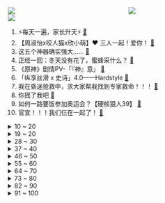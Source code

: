 <div >
	<a style="float:left;width:55%;" href = "https://github.com/anuraghazra/github-readme-stats">
	 <img src = "https://github-readme-stats.vercel.app/api?username=iuuuuuaena&theme=buefy&show_icons=true"/>
	</a>
	<a  style="float:right;width:45%" href = "https://github.com/anuraghazra/github-readme-stats">
	 <img  src="https://github-readme-stats.vercel.app/api/top-langs/?username=anuraghazra&layout=compact"/>
	</a>
	</div>

[![](https://img.shields.io/badge/jxd-@jxdgogogo.xyz-yellowgreen.svg)](https://www.jxdgogogo.xyz)<br>
1. ⚡每天一遍，家长升天⚡ [:link:](//www.bilibili.com/video/BV1924y1X7k4) <br>
2. 【周淑怡x咬人猫x欣小萌】❤️  三人一起！爱你！ [:link:](//www.bilibili.com/video/BV1GG4y1W7qr) <br>
3. 这五个神器确实强大…… [:link:](//www.bilibili.com/video/BV1m841147N8) <br>
4. 正经一回：冬天没有花了，蜜蜂采什么？ [:link:](//www.bilibili.com/video/BV1mG4y1W7Ea) <br>
5. 《原神》剧情PV-「『神』意」 [:link:](//www.bilibili.com/video/BV1hW4y1e7Kx) <br>
6. 「纵享丝滑 x 史诗」4.0——Hardstyle [:link:](//www.bilibili.com/video/BV1YW4y1e7oe) <br>
7. 我在昏迷抢救中，求大家帮我找到专家救命！！！ [:link:](//www.bilibili.com/video/BV11W4y1e7n5) <br>
8. 你摇了我吧 [:link:](//www.bilibili.com/video/BV1aV4y1N7n3) <br>
9. 如何一路要饭参加奥运会？【硬核狠人39】 [:link:](//www.bilibili.com/video/BV1Mg411v7aE) <br>
10. 官宣！！！我们仨在一起了！ [:link:](//www.bilibili.com/video/BV1F8411x7Ku) <br>
<details>
<summary>10 ~ 20</summary>

11. 地震腿吓软的网红猫找不到领养？还有人投毒？！！ [:link:](//www.bilibili.com/video/BV1yN4y1P7Vh) <br>
12. 圆梦时刻，致敬每一位追梦人！ [:link:](//www.bilibili.com/video/BV19D4y1173i) <br>
13. 今天在家造了一幢木别墅，实现了人生一个小目标，可是我老婆好像不太高兴？ [:link:](//www.bilibili.com/video/BV1AP411J7H7) <br>
14. 老妈还是一如既往的细心。 [:link:](//www.bilibili.com/video/BV1kd4y1q79c) <br>
15. 【RAY】不等了！我把MG风灵高达1/100提前做出来了【水星的魔女】 [:link:](//www.bilibili.com/video/BV17G411n7dj) <br>
16. 教科书级别的煎饼果子！！光看过程都觉得治愈！ [:link:](//www.bilibili.com/video/BV1nW4y1n7kp) <br>
17. 你们宿舍是个风景区是吧！ [:link:](//www.bilibili.com/video/BV1MN4y1N7LQ) <br>
18. 《拯救大兵小亮》 [:link:](//www.bilibili.com/video/BV1LT411P71b) <br>
19. 【林志炫X峡谷国乐团】我把《滕王阁序》唱给你听 [:link:](//www.bilibili.com/video/BV1AT411K7eF) <br>
</details>
<details>
<summary>19 ~ 20</summary>

20. 惊慌矿工 [:link:](//www.bilibili.com/video/BV1Ut4y1F7Ja) <br>
21. 有个社交恐惧症的朋友是什么体验！ [:link:](//www.bilibili.com/video/BV1aT411K78F) <br>
22. 都20多岁了，在学校里穿的成熟一点.... [:link:](//www.bilibili.com/video/BV1ZG411J7NF) <br>
23. 1000个史诗皮肤秘宝能开出什么 [:link:](//www.bilibili.com/video/BV1pe4y1z7XR) <br>
24. 《    无    缝    衔    接    》 [:link:](//www.bilibili.com/video/BV15T411P7VK) <br>
25. 【日常】诗朗诵《只因你太美》 [:link:](//www.bilibili.com/video/BV1y14y187oz) <br>
26. 趁着国庆终于有机会到南昌好好旅游了，除了好好放松，当然也要狠狠记录啊！ [:link:](//www.bilibili.com/video/BV1F8411x7hQ) <br>
27. 他直博了 我直播了 [:link:](//www.bilibili.com/video/BV1X8411s7Jt) <br>
28. 《 满 级 人 类 的 假 期 运 动》 [:link:](//www.bilibili.com/video/BV1aG4y1W7jq) <br>
</details>
<details>
<summary>28 ~ 30</summary>

29. 金色大厅交响乐演奏【只因你太美】（迫真） [:link:](//www.bilibili.com/video/BV1hd4y1q7A5) <br>
30. “这庞然大物，我们盼了多少年啊！” [:link:](//www.bilibili.com/video/BV1Cg411a7JJ) <br>
31. 我打了10000局排位，只为这一局的胜利！！ [:link:](//www.bilibili.com/video/BV1D8411s7ty) <br>
32. 当夹子遇上钳子… [:link:](//www.bilibili.com/video/BV1Ue4y1H7gS) <br>
33. 恋爱中的反向Pua，经典话术各个击破！ [:link:](//www.bilibili.com/video/BV1Te4y1z7ep) <br>
34. 🐶行不行啊！细狗🐶 [:link:](//www.bilibili.com/video/BV1tB4y1E7ZF) <br>
35. 《明日方舟》主题曲【淬火尘霾】开放 限时纪念活动宣传pv [:link:](//www.bilibili.com/video/BV19V4y1N7ZT) <br>
36. “左手保护你的腰” [:link:](//www.bilibili.com/video/BV1uG4y1W7Dr) <br>
37. 【原神手帐书】在我生日那天，她送了我一本她亲手做的书(┯_┯) [:link:](//www.bilibili.com/video/BV1zT411K7yJ) <br>
</details>
<details>
<summary>37 ~ 40</summary>

38. 你绝对没吃过的打卤面！ [:link:](//www.bilibili.com/video/BV1YP411n7xq) <br>
39. 【年度巨制】德计划rE：警报【2022崩坏3同人大电影】 [:link:](//www.bilibili.com/video/BV1Nt4y1w7tE) <br>
40. 当整个世界竖了过来?需要赚钱获得神秘道具 如何生存？我的世界 [:link:](//www.bilibili.com/video/BV1cg411v7x7) <br>
41. 【非官方S12主题曲】-《天选》中国风燃曲为LPL加油！ [:link:](//www.bilibili.com/video/BV1Ad4y1B7BN) <br>
42. 三年之期已到，我要回异世界啦 [:link:](//www.bilibili.com/video/BV1We4y1n7kV) <br>
43. 【Dream终于露脸了！！】hi, I'm Dream（作者：Dream） [:link:](//www.bilibili.com/video/BV1Md4y1B7B7) <br>
44. 这牛骨架，干净的苍蝇劈叉蚊子打滑，不过没花钱，主要是人家不太好意思收 [:link:](//www.bilibili.com/video/BV1de4y1B7es) <br>
45. 死 了 都 要 只 因 [:link:](//www.bilibili.com/video/BV1SB4y1L7hk) <br>
46. 和 牛 战 斧 天 花 板 [:link:](//www.bilibili.com/video/BV16e4y1r7LA) <br>
</details>
<details>
<summary>46 ~ 50</summary>

47. 每一步都在意料之外 [:link:](//www.bilibili.com/video/BV15B4y1E7Pf) <br>
48. 赛诺cv连麦抽卡！提纳里cv：我要抽的是赛诺！儿子你怎么来了？#15 [:link:](//www.bilibili.com/video/BV1FD4y1y7EG) <br>
49. 【手控】买到了这个手套 浅仿一下这个手 [:link:](//www.bilibili.com/video/BV1x14y187WW) <br>
50. 把3个emoji放在一起又能变身美少女！？ [:link:](//www.bilibili.com/video/BV128411s7iQ) <br>
51. 万万没想到啊！今年物理诺奖是量子纠缠啊，这太炸裂了啊！ [:link:](//www.bilibili.com/video/BV1nG4y1W7go) <br>
52. 漠叔受邀宣传国产车，甲方含泪送车到海南，双方合作很愉快！ [:link:](//www.bilibili.com/video/BV1Fe4y1p7ti) <br>
53. 《电锯惊魂》 [:link:](//www.bilibili.com/video/BV1VG411n7kf) <br>
54. 这才是音综现场！轰炸全场！！马嘉祺&杨坤合作【我们的歌】 [:link:](//www.bilibili.com/video/BV1fd4y1q7DU) <br>
55. 吃吧！里面都是菜，不长胖的！ [:link:](//www.bilibili.com/video/BV1XB4y1L7uS) <br>
</details>
<details>
<summary>55 ~ 60</summary>

56. 【warma】为了唱rap我咬到三次舌头 [:link:](//www.bilibili.com/video/BV1N24y197PX) <br>
57. 【时代少年团】《浅炸一下吧！》01：重新相聚的时刻 [:link:](//www.bilibili.com/video/BV1BT411P7k4) <br>
58. 热恋冰激凌- 程Yooooo [:link:](//www.bilibili.com/video/BV1D24y1X7TV) <br>
59. 被这部河南方言电影治愈了！每个焦虑的成年人，都要看完这个故事 [:link:](//www.bilibili.com/video/BV1tV4y1N751) <br>
60. 把嘴闭上 [:link:](//www.bilibili.com/video/BV1qe4y1r7EY) <br>
61. “如果在运动会开幕式让校领导发现我们是ikun还跳叮叮当当的话人生就结束了吧............” [:link:](//www.bilibili.com/video/BV1Md4y1B7Qy) <br>
62. 转瞬即逝区UP主 [:link:](//www.bilibili.com/video/BV1bG411J7m4) <br>
63. 除了追着牛啃，还有比《香菜牛肉》更简单的牛肉的做法了吗？ [:link:](//www.bilibili.com/video/BV1Mg411v7DL) <br>
64. 老鼠：它突然就给我一个大比兜 [:link:](//www.bilibili.com/video/BV1jG4y1W7cp) <br>
</details>
<details>
<summary>64 ~ 70</summary>

65. 【葛平】葛 平 复 刻 葛 平 [:link:](//www.bilibili.com/video/BV1se4y1H7b5) <br>
66. 到底用几类网线才靠谱？到底如何预留网线？一文说清！ [:link:](//www.bilibili.com/video/BV11G411J7JS) <br>
67. 东 北 李 普 西 大 夫【重返金银岛】 [:link:](//www.bilibili.com/video/BV1qG4y1W7TQ) <br>
68. 还敢敲诈勒索，这波可还刑？ [:link:](//www.bilibili.com/video/BV1DP411E7Nm) <br>
69. “有些小东西天生就是来治愈你的！ ！” [:link:](//www.bilibili.com/video/BV1ZB4y1L7bn) <br>
70. 准备开始！ready…. [:link:](//www.bilibili.com/video/BV1w14y187QN) <br>
71. 这像不像是你第一次玩MC盖的房子？ [:link:](//www.bilibili.com/video/BV1A24y197GY) <br>
72. 我结婚以后，这些美少女就托付给你们了【阅片无数特别篇】 [:link:](//www.bilibili.com/video/BV1qe411j79j) <br>
73. 男子当街抢柚子 [:link:](//www.bilibili.com/video/BV16e4y1H7ck) <br>
</details>
<details>
<summary>73 ~ 80</summary>

74. “你这是在玩火喔～” [:link:](//www.bilibili.com/video/BV1xD4y117Nr) <br>
75. 清华大学出品神器，专治词穷，拯救文字失语症。 [:link:](//www.bilibili.com/video/BV1B8411s7tH) <br>
76. 【潮王】性感熟男 [:link:](//www.bilibili.com/video/BV12R4y1d7kf) <br>
77. 炖猪脚吃了......... [:link:](//www.bilibili.com/video/BV1gV4y1K7Gm) <br>
78. 我再也不买古玩了 [:link:](//www.bilibili.com/video/BV1e14y187Tb) <br>
79. “Cheems，你要改变未来吗？” [:link:](//www.bilibili.com/video/BV1Qe4y1B7iv) <br>
80. 偶尔吃的泡面才好吃 [:link:](//www.bilibili.com/video/BV1tN4y1N7Dn) <br>
81. 谢谢大家的支持，结果已经定好了。 [:link:](//www.bilibili.com/video/BV1YP411E7DB) <br>
82. 相信自己！这个世界便没有不可能！ [:link:](//www.bilibili.com/video/BV1aG4y1W7fX) <br>
</details>
<details>
<summary>82 ~ 90</summary>

83. 独白音乐剧｜女主角只能S了或婚了｜改编自名著《little Women小妇人》 [:link:](//www.bilibili.com/video/BV18P411E75S) <br>
84. 立即准备棉衣！史上最早寒潮预警发出，最强高温后是最强降温 [:link:](//www.bilibili.com/video/BV1te4y1J73y) <br>
85. 总有些大学校长，想趁着军训当师长！ [:link:](//www.bilibili.com/video/BV1EG411n7df) <br>
86. 卡兹の角色歌《阿姨压一压》（原曲：Bones） [:link:](//www.bilibili.com/video/BV1wG411n7ic) <br>
87. 脸大必看‼️阔面明星都靠《新中式思路》变美！ [:link:](//www.bilibili.com/video/BV1NN4y1N7KZ) <br>
88. 广州.㠭 创意料理   厨子探店¥816 [:link:](//www.bilibili.com/video/BV1sG4y1W7VE) <br>
89. 【 晚上几点出门可以遇到这样的小荠呢？】 [:link:](//www.bilibili.com/video/BV19D4y1C7Ce) <br>
90. 女ikun终于露出鸡脚了吧 [:link:](//www.bilibili.com/video/BV1ct4y1A7to) <br>
91. 这一刻等太久了 [:link:](//www.bilibili.com/video/BV15e411j73b) <br>
</details>
<details>
<summary>91 ~ 100</summary>

92. 高考语文134的积累本|学习方法分享|高三的语文学习经验 [:link:](//www.bilibili.com/video/BV1Qe4y1B795) <br>
93. 这玉米我一根都不舍得吃啊，穷怕了。 [:link:](//www.bilibili.com/video/BV1YP411E74G) <br>
94. 重温大阅兵高燃瞬间，祝福祖国❤️ [:link:](//www.bilibili.com/video/BV1qt4y1w7Np) <br>
95. 秀男友界的天花板！！！ [:link:](//www.bilibili.com/video/BV1iT411P7uR) <br>
96. 【教室整活】《让 超 电 磁 炮 响 彻 湖 中》 [:link:](//www.bilibili.com/video/BV1BP411n7jF) <br>
97. 用水笔在压缩海绵上写字，它就凸起来了！ [:link:](//www.bilibili.com/video/BV1dV4y1N7sz) <br>
98. 老年高三牲不配剪视频 [:link:](//www.bilibili.com/video/BV1Ne411T7Bt) <br>
99. 小潮team《帅帅的大男孩》舞蹈纯享 [:link:](//www.bilibili.com/video/BV1wt4y1A7zi) <br>
100. 还是那个动画渣 [:link:](//www.bilibili.com/video/BV1Gt4y1A7HN) <br>
</details>
